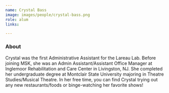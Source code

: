 ```yaml
---
name: Crystal Bass
image: images/people/crystal-bass.png
role: alum
links:

---
```


### About
Crystal was the first Administrative Assistant for the Lareau Lab. Before joining MSK,
she was an Admin Assistant/Assistant Office Manager at Inglemoor Rehabilitation and
Care Center in Livingston, NJ. She completed her undergraduate degree at Montclair State
University majoring in Theatre Studies/Musical Theatre. In her free time, you can find
Crystal trying out any new restaurants/foods or binge-watching her favorite shows!